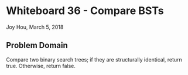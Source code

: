 # Whiteboard 36 - Compare BSTs
Joy Hou, March 5, 2018

## Problem Domain
Compare two binary search trees; if they are structurally identical, return true. Otherwise, return false.